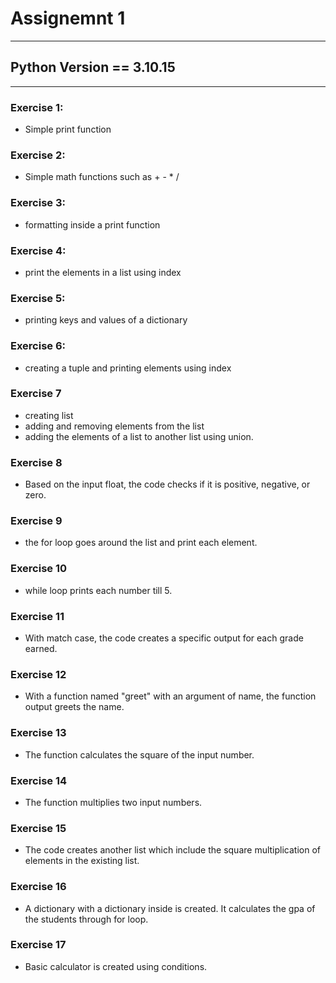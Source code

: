 # Assignemnt 1
---
## Python Version == 3.10.15
---
### Exercise 1: 
- Simple print function

### Exercise 2: 
- Simple math functions such as + - * /

### Exercise 3:
- formatting inside a print function

### Exercise 4:
- print the elements in a list using index

### Exercise 5:
- printing keys and values of a dictionary

### Exercise 6:
- creating a tuple and printing elements using index

### Exercise 7
- creating list
- adding and removing elements from the list
- adding the elements of a list to another list using union.

### Exercise 8
- Based on the input float, the code checks if it is positive, negative, or zero.
### Exercise 9
- the for loop goes around the list and print each element. 
### Exercise 10
- while loop prints each number till 5. 
### Exercise 11
- With match case, the code creates a specific output for each grade earned. 
### Exercise 12
- With a function named "greet" with an argument of name, the function output greets the name.
### Exercise 13
- The function calculates the square of the input number.
### Exercise 14
- The function multiplies two input numbers.
### Exercise 15
- The code creates another list which include the square multiplication of elements in the existing list.
### Exercise 16
- A dictionary with a dictionary inside is created. It calculates the gpa of the students through for loop.
### Exercise 17
- Basic calculator is created using conditions. 